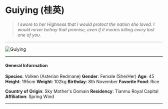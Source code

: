 # Guiying (桂英)

>*I swore to her Highness that I would protect the nation she loved. I would never betray that promise, even if it means killing every last one of you.*

___
![](https://i.imgur.com/7h3cPnu.png "Guiying")
___

#### General Information

**Species**: Volken (Asterian Redmane)
**Gender**: Female (She/Her)
**Age**: 45
**Height**: 195cm
**Weight**: 102kg
**Birthday**: 8th November
**Favorite Food**: Rice

**Country of Origin**: Sky Mother's Domain
**Residency**: Tianmu Royal Capital
**Affiliation**: Spring Wind

___